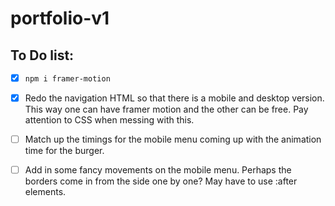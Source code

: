 # portfolio-v1

## To Do list:

- [x] `npm i framer-motion`

- [x] Redo the navigation HTML so that there is a mobile and desktop version. This way one can have framer motion and the other can be free. Pay attention to CSS when messing with this.

- [ ] Match up the timings for the mobile menu coming up with the animation time for the burger.

- [ ] Add in some fancy movements on the mobile menu. Perhaps the borders come in from the side one by one? May have to use :after elements.